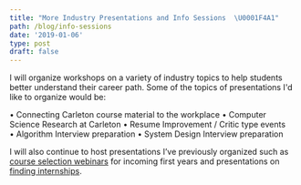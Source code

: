 ```yaml
---
title: "More Industry Presentations and Info Sessions  \U0001F4A1"
path: /blog/info-sessions
date: '2019-01-06'
type: post
draft: false
---
```

I will organize workshops on a variety of industry topics to help students better understand their career path. Some of the topics of presentations I'd like to organize would be:

• Connecting Carleton course material to the workplace 
• Computer Science Research at Carleton 
• Resume Improvement / Critic type events 
• Algorithm Interview preparation 
• System Design Interview preparation

I will also continue to host presentations I’ve previously organized such as [course selection webinars](https://ccss.carleton.ca/community/news/blog/Course-Selection-Webinar-Slides/) for incoming first years and presentations on[ finding internships](https://ccss.carleton.ca/community/news/blog/Finding-Internships/).